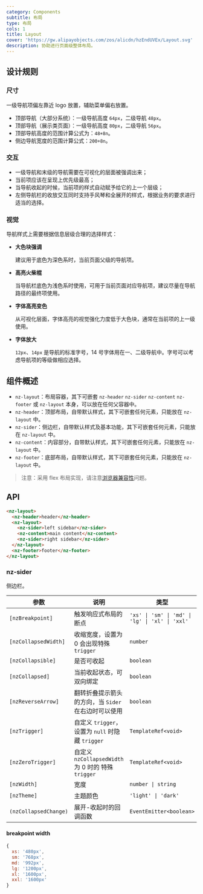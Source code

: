 ```yaml
---
category: Components
subtitle: 布局
type: 布局
cols: 1
title: Layout
cover: 'https://gw.alipayobjects.com/zos/alicdn/hzEndUVEx/Layout.svg'
description: 协助进行页面级整体布局。
---
```




## 设计规则

### 尺寸

一级导航项偏左靠近 logo 放置，辅助菜单偏右放置。

- 顶部导航（大部分系统）：一级导航高度 `64px`，二级导航 `48px`。
- 顶部导航（展示类页面）：一级导航高度 `80px`，二级导航 `56px`。
- 顶部导航高度的范围计算公式为：`48+8n`。
- 侧边导航宽度的范围计算公式：`200+8n`。

### 交互

- 一级导航和末级的导航需要在可视化的层面被强调出来；
- 当前项应该在呈现上优先级最高；
- 当导航收起的时候，当前项的样式自动赋予给它的上一个层级；
- 左侧导航栏的收放交互同时支持手风琴和全展开的样式，根据业务的要求进行适当的选择。

### 视觉

导航样式上需要根据信息层级合理的选择样式：

- **大色块强调**

  建议用于底色为深色系时，当前页面父级的导航项。

- **高亮火柴棍**

  当导航栏底色为浅色系时使用，可用于当前页面对应导航项，建议尽量在导航路径的最终项使用。

- **字体高亮变色**

  从可视化层面，字体高亮的视觉强化力度低于大色块，通常在当前项的上一级使用。

- **字体放大**

  `12px`、`14px` 是导航的标准字号，14 号字体用在一、二级导航中。字号可以考虑导航项的等级做相应选择。

## 组件概述

- `nz-layout`：布局容器，其下可嵌套 `nz-header` `nz-sider` `nz-content` `nz-footer` 或 `nz-layout` 本身，可以放在任何父容器中。
- `nz-header`：顶部布局，自带默认样式，其下可嵌套任何元素，只能放在 `nz-layout` 中。
- `nz-sider`：侧边栏，自带默认样式及基本功能，其下可嵌套任何元素，只能放在 `nz-layout` 中。
- `nz-content`：内容部分，自带默认样式，其下可嵌套任何元素，只能放在 `nz-layout` 中。
- `nz-footer`：底部布局，自带默认样式，其下可嵌套任何元素，只能放在 `nz-layout` 中。

> 注意：采用 flex 布局实现，请注意[浏览器兼容性](http://caniuse.com/#search=flex)问题。

## API

```html
<nz-layout>
  <nz-header>header</nz-header>
  <nz-layout>
    <nz-sider>left sidebar</nz-sider>
    <nz-content>main content</nz-content>
    <nz-sider>right sidebar</nz-sider>
  </nz-layout>
  <nz-footer>footer</nz-footer>
</nz-layout>
```

### nz-sider

侧边栏。

| 参数                    | 说明                                        | 类型                                              | 默认值      |
|-----------------------|-------------------------------------------|-------------------------------------------------|----------|
| `[nzBreakpoint]`      | 触发响应式布局的断点                                | `'xs' \| 'sm' \| 'md' \| 'lg' \| 'xl' \| 'xxl'` | -        |
| `[nzCollapsedWidth]`  | 收缩宽度，设置为 0 会出现特殊 `trigger`                | `number`                                        | `64`     |
| `[nzCollapsible]`     | 是否可收起                                     | `boolean`                                       | `false`  |
| `[nzCollapsed]`       | 当前收起状态，可双向绑定                              | `boolean`                                       | `false`  |
| `[nzReverseArrow]`    | 翻转折叠提示箭头的方向，当 `Sider` 在右边时可以使用            | `boolean`                                       | `false`  |
| `[nzTrigger]`         | 自定义 `trigger`，设置为 `null` 时隐藏 `trigger`    | `TemplateRef<void>`                             | -        |
| `[nzZeroTrigger]`     | 自定义 `nzCollapsedWidth` 为 0 时的 特殊`trigger` | `TemplateRef<void>`                             | -        |
| `[nzWidth]`           | 宽度                                        | `number \| string`                              | `200`    |
| `[nzTheme]`           | 主题颜色                                      | `'light' \| 'dark'`                             | `'dark'` |
| `(nzCollapsedChange)` | 展开-收起时的回调函数                               | `EventEmitter<boolean>`                         | -        |

#### breakpoint width

```js
{
  xs: '480px',
  sm: '768px',
  md: '992px',
  lg: '1200px',
  xl: '1600px',
  xxl: '1600px'
}
```
